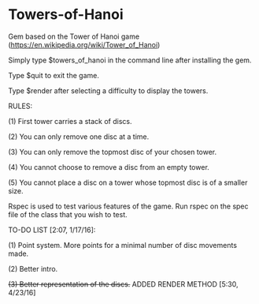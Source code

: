 # Towers-of-Hanoi
Gem based on the Tower of Hanoi game (https://en.wikipedia.org/wiki/Tower_of_Hanoi)


Simply type $towers_of_hanoi in the command line after installing the gem.


Type $quit to exit the game.


Type $render after selecting a difficulty to display the towers.


RULES:

(1) First tower carries a stack of discs.

(2) You can only remove one disc at a time.

(3) You can only remove the topmost disc of your chosen tower.

(4) You cannot choose to remove a disc from an empty tower.

(5) You cannot place a disc on a tower whose topmost disc is of a smaller size.


Rspec is used to test various features of the game. Run rspec on the spec file of the class that you wish to test.


TO-DO LIST [2:07, 1/17/16]:

(1) Point system. More points for a minimal number of disc movements made.

(2) Better intro.

~~(3) Better representation of the discs.~~ ADDED RENDER METHOD [5:30, 4/23/16]
